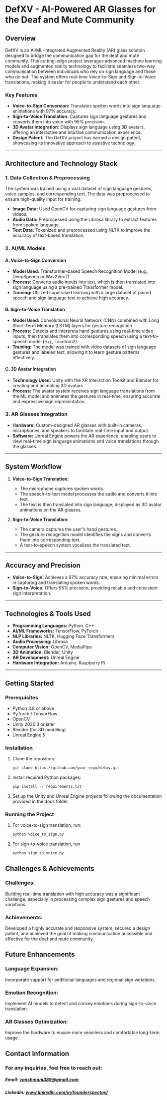 # DefXV - AI-Powered AR Glasses for the Deaf and Mute Community

## Overview
DefXV is an AI/ML-integrated Augmented Reality (AR) glass solution designed to bridge the communication gap for the deaf and mute community. This cutting-edge project leverages advanced machine learning models and augmented reality technology to facilitate seamless two-way communication between individuals who rely on sign language and those who do not. The system offers real-time Voice-to-Sign and Sign-to-Voice translations, making it easier for people to understand each other.

### Key Features
- **Voice-to-Sign Conversion:** Translates spoken words into sign language animations with 97% accuracy.
- **Sign-to-Voice Translation:** Captures sign language gestures and converts them into voice with 95% precision.
- **3D Avatar Integration:** Displays sign language using 3D avatars, offering an interactive and intuitive communication experience.
- **Design Patent:** The DefXV project has earned a design patent, showcasing its innovative approach to assistive technology.

---

## Architecture and Technology Stack

### 1. Data Collection & Preprocessing
The system was trained using a vast dataset of sign language gestures, voice samples, and corresponding text. The data was preprocessed to ensure high-quality input for training:
- **Image Data:** Used OpenCV for capturing sign language gestures from videos.
- **Audio Data:** Preprocessed using the Librosa library to extract features from spoken language.
- **Text Data:** Tokenized and preprocessed using NLTK to improve the accuracy of text-based translation.

### 2. AI/ML Models

#### A. Voice-to-Sign Conversion
- **Model Used:** Transformer-based Speech Recognition Model (e.g., DeepSpeech or Wav2Vec2)
- **Process:** Converts audio inputs into text, which is then translated into sign language using a pre-trained Transformer model.
- **Training:** Utilized supervised learning with a large dataset of paired speech and sign language text to achieve high accuracy.

#### B. Sign-to-Voice Translation
- **Model Used:** Convolutional Neural Network (CNN) combined with Long Short-Term Memory (LSTM) layers for gesture recognition
- **Process:** Detects and interprets hand gestures using real-time video inputs, then translates them into corresponding speech using a text-to-speech model (e.g., Tacotron2).
- **Training:** The model was trained with video datasets of sign language gestures and labeled text, allowing it to learn gesture patterns effectively.

#### C. 3D Avatar Integration
- **Technology Used:** Unity with the XR Interaction Toolkit and Blender for creating and animating 3D avatars
- **Process:** The avatar system receives sign language translations from the ML model and animates the gestures in real-time, ensuring accurate and expressive sign representation.

### 3. AR Glasses Integration
- **Hardware:** Custom-designed AR glasses with built-in cameras, microphones, and speakers to facilitate real-time input and output.
- **Software:** Unreal Engine powers the AR experience, enabling users to view real-time sign language animations and voice translations through the glasses.

---

## System Workflow

1. **Voice-to-Sign Translation:**
   - The microphone captures spoken words.
   - The speech-to-text model processes the audio and converts it into text.
   - The text is then translated into sign language, displayed as 3D avatar animations on the AR glasses.

2. **Sign-to-Voice Translation:**
   - The camera captures the user's hand gestures.
   - The gesture recognition model identifies the signs and converts them into corresponding text.
   - A text-to-speech system vocalizes the translated text.

---

## Accuracy and Precision
- **Voice-to-Sign:** Achieves a 97% accuracy rate, ensuring minimal errors in capturing and translating spoken words.
- **Sign-to-Voice:** Offers 95% precision, providing reliable and consistent sign interpretation.

---

## Technologies & Tools Used
- **Programming Languages:** Python, C++
- **AI/ML Frameworks:** TensorFlow, PyTorch
- **NLP Libraries:** NLTK, Hugging Face Transformers
- **Audio Processing:** Librosa
- **Computer Vision:** OpenCV, MediaPipe
- **3D Animation:** Blender, Unity
- **AR Development:** Unreal Engine
- **Hardware Integration:** Arduino, Raspberry Pi

---

## Getting Started

### Prerequisites
- Python 3.8 or above
- PyTorch / TensorFlow
- OpenCV
- Unity 2020.3 or later
- Blender (for 3D modeling)
- Unreal Engine 5

### Installation
1. Clone the repository:
   ```bash
   git clone https://github.com/your-repo/defxv.git
2. Install required Python packages:
   ```bash
   pip install -r requirements.txt
3. Set up the Unity and Unreal Engine projects following the documentation provided in the docs folder.

### Running the Project

1. For voice-to-sign translation, run:
   ```bash
   python voice_to_sign.py

2. For sign-to-voice translation, run
   ```bash
   python sign_to_voice.py
## Challenges & Achievements
### Challenges: 
Building real-time translation with high accuracy was a significant challenge, especially in processing complex sign gestures and speech variations.
### Achievements: 
Developed a highly accurate and responsive system, secured a design patent, and achieved the goal of making communication accessible and effective for the deaf and mute community.

## Future Enhancements
### Language Expansion: 
Incorporate support for additional languages and regional sign variations.
### Emotion Recognition: 
Implement AI models to detect and convey emotions during sign-to-voice translation.
### AR Glasses Optimization: 
Improve the hardware to ensure more seamless and comfortable long-term usage.

## Contact Information
### For any inquiries, feel free to reach out:

##### Email: vanshmani389@gmail.com
##### LinkedIn: www.linkedin.com/in/founderspectov/

